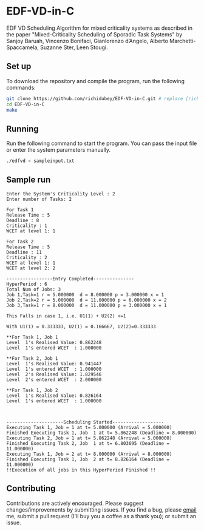 # EDF-VD-in-C

EDF VD Scheduling Algorithm for mixed criticality systems as described in the paper "Mixed-Criticality Scheduling of Sporadic Task Systems" by Sanjoy Baruah, Vincenzo Bonifaci, Gianlorenzo d’Angelo, Alberto Marchetti-Spaccamela, Suzanne Ster, Leen Stougi.

## Set up

To download the repository and compile the program, run the following commands:    

```bash
git clone https://github.com/richidubey/EDF-VD-in-C.git # replace [richidubey] with your github username if you fork first.
cd EDF-VD-in-C
make
``` 


## Running

Run the following command to start the program. You can pass the input file or enter the system parameters manually.    

```bash
./edfvd < sampleinput.txt
```

## Sample run
```
Enter the System's Criticality Level : 2
Enter number of Tasks: 2

For Task 1
Release Time : 5
Deadline : 8
Criticality : 1 
WCET at level 1: 1

For Task 2
Release Time : 5
Deadline : 11
Criticality : 2
WCET at level 1: 1
WCET at level 2: 2

-----------------Entry Completed---------------
HyperPeriod : 6
Total Num of Jobs: 3
Job 1,Task=1 r = 5.000000  d = 8.000000 p = 3.000000 x = 1
Job 2,Task=2 r = 5.000000  d = 11.000000 p = 6.000000 x = 2
Job 3,Task=1 r = 8.000000  d = 11.000000 p = 3.000000 x = 1

This Falls in case 1, i.e. U1(1) + U2(2) <=1

With U1(1) = 0.333333, U2(1) = 0.166667, U2(2)=0.333333

**For Task 1, Job 1
Level  1's Realised Value: 0.862248
Level  1's entered WCET  : 1.000000

**For Task 2, Job 1
Level  1's Realised Value: 0.941447
Level  1's entered WCET  : 1.000000
Level  2's Realised Value: 1.829546
Level  2's entered WCET  : 2.000000

**For Task 1, Job 2
Level  1's Realised Value: 0.826164
Level  1's entered WCET  : 1.000000



---------------------Scheduling Started-------------------
Executing Task 1, Job = 1 at t= 5.000000 (Arrival = 5.000000)
Finished Executing Task 1, Job  1 at t= 5.862248 (Deadline = 8.000000) 
Executing Task 2, Job = 1 at t= 5.862248 (Arrival = 5.000000)
Finished Executing Task 2, Job  1 at t= 6.803695 (Deadline = 11.000000) 
Executing Task 1, Job = 2 at t= 8.000000 (Arrival = 8.000000)
Finished Executing Task 1, Job  2 at t= 8.826164 (Deadline = 11.000000) 
!!Execution of all jobs in this HyperPeriod Finished !! 
```


## Contributing

Contributions are actively encouraged. Please suggest changes/improvements by submitting issues. If you find a bug, please [email](mailto:richidubey@gmail.com) me, submit a pull request (I'll buy you a coffee as a thank you); or submit an issue.

